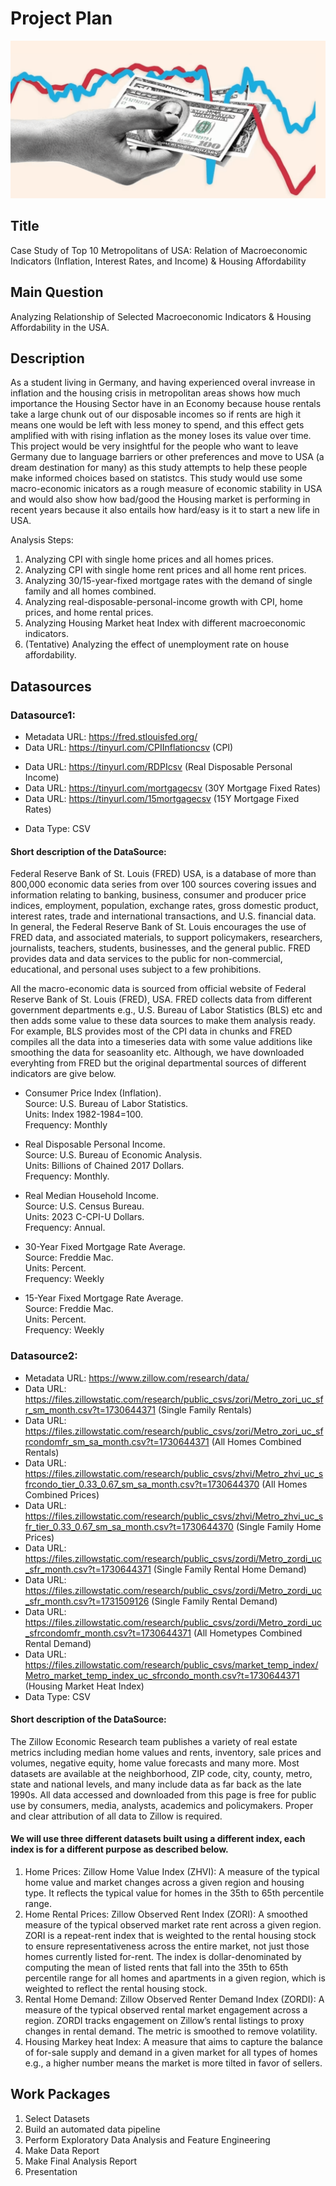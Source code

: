 # Project Plan
![image alt](https://github.com/muhammadajlal/made-template-23456620/blob/main/project/picture.png?raw=true)
## Title
<!-- Give your project a short title. -->
Case Study of Top 10 Metropolitans of USA: Relation of Macroeconomic Indicators (Inflation, Interest Rates, and Income) & Housing Affordability

## Main Question

<!-- Think about one main question you want to answer based on the data. -->
Analyzing Relationship of Selected Macroeconomic Indicators & Housing Affordability in the USA.

## Description

<!-- Describe your data science project in max. 200 words. Consider writing about why and how you attempt it. -->
As a student living in Germany, and having experienced overal invrease in inflation and the housing crisis in metropolitan areas shows how much importance the Housing Sector have in an Economy because house rentals take a large chunk out of our disposable incomes so if rents are high it means one would be left with less money to spend, and this effect gets amplified with with rising inflation as the money loses its value over time. This project would be very insightful for the people who want to leave Germany due to language barriers or other preferences and move to USA (a dream destination for many) as this study attempts to help these people make informed choices based on statistcs. This study would use some macro-economic inicators as a rough measure of economic stability in USA and would also show how bad/good the Housing market is performing in recent years because it also entails how hard/easy is it to start a new life in USA.

Analysis Steps:
1. Analyzing CPI with single home prices and all homes prices.
2. Analyzing CPI with single home rent prices and all home rent prices.
3. Analyzing 30/15-year-fixed mortgage rates with the demand of single family and all homes combined.
4. Analyzing real-disposable-personal-income growth with CPI, home prices, and home rental prices.
5. Analyzing Housing Market heat Index with different macroeconomic indicators. 
5. (Tentative) Analyzing the effect of unemployment rate on house affordability. 

## Datasources

<!-- Describe each datasources you plan to use in a section. Use the prefic "DatasourceX" where X is the id of the datasource. -->

### Datasource1: 
* Metadata URL: https://fred.stlouisfed.org/
* Data URL: https://tinyurl.com/CPIInflationcsv (CPI)
<!-- * Data URL: https://tinyurl.com/RMHIncomecsv (Median Household Income) -->
* Data URL: https://tinyurl.com/RDPIcsv (Real Disposable Personal Income)
* Data URL: https://tinyurl.com/mortgagecsv (30Y Mortgage Fixed Rates)
* Data URL: https://tinyurl.com/15mortgagecsv (15Y Mortgage Fixed Rates)
<!-- * Data URL: https://fred.stlouisfed.org/release?t=&et=&rid=113&ob=pv&od=&tg=&tt=&pageID=2 (Unemployment Rate Data) - Optional -->
* Data Type: CSV

#### Short description of the DataSource:
Federal Reserve Bank of St. Louis (FRED) USA, is a database of more than 800,000 economic data series from over 100 sources covering issues and information relating to banking, business, consumer and producer price indices, employment, population, exchange rates, gross domestic product, interest rates, trade and international transactions, and U.S. financial data. In general, the Federal Reserve Bank of St. Louis encourages the use of FRED data, and associated materials, to support policymakers, researchers, journalists, teachers, students, businesses, and the general public. FRED provides data and data services to the public for non-commercial, educational, and personal uses subject to a few prohibitions.

All the macro-economic data is sourced from official website of Federal Reserve Bank of St. Louis (FRED), USA. FRED collects data from different government departments e.g., U.S. Bureau of Labor Statistics (BLS) etc and then adds some value to these data sources to make them analysis ready. For example,  BLS provides most of the CPI data in chunks and FRED compiles all the data into a timeseries data with some value additions like smoothing the data for seasoanlity etc. Although, we have downloaded everyhting from FRED but the original departmental sources of different indicators are give below.  

- Consumer Price Index (Inflation).  
Source: U.S. Bureau of Labor Statistics.  
Units:  Index 1982-1984=100.   
Frequency:  Monthly

- Real Disposable Personal Income.  
Source: U.S. Bureau of Economic Analysis.  
Units:  Billions of Chained 2017 Dollars.  
Frequency:  Monthly.  

- Real Median Household Income.  
Source: U.S. Census Bureau.    
Units:  2023 C-CPI-U Dollars.  
Frequency:  Annual.  

- 30-Year Fixed Mortgage Rate Average.  
Source: Freddie Mac.  
Units:  Percent.  
Frequency:  Weekly

- 15-Year Fixed Mortgage Rate Average.  
Source: Freddie Mac.  
Units:  Percent.  
Frequency:  Weekly 

<!-- - Unemployment Rates.  
Source: U.S. Bureau of Labor Statistics.     
Units:  Percent.  
Frequency:  Monthly  -->

### Datasource2: 
* Metadata URL: https://www.zillow.com/research/data/
* Data URL: https://files.zillowstatic.com/research/public_csvs/zori/Metro_zori_uc_sfr_sm_month.csv?t=1730644371 (Single Family Rentals)
* Data URL: https://files.zillowstatic.com/research/public_csvs/zori/Metro_zori_uc_sfrcondomfr_sm_sa_month.csv?t=1730644371 (All Homes Combined Rentals)
* Data URL: https://files.zillowstatic.com/research/public_csvs/zhvi/Metro_zhvi_uc_sfrcondo_tier_0.33_0.67_sm_sa_month.csv?t=1730644370 (All Homes Combined Prices)
* Data URL: https://files.zillowstatic.com/research/public_csvs/zhvi/Metro_zhvi_uc_sfr_tier_0.33_0.67_sm_sa_month.csv?t=1730644370 (Single Family Home Prices)
* Data URL: https://files.zillowstatic.com/research/public_csvs/zordi/Metro_zordi_uc_sfr_month.csv?t=1730644371 (Single Family Rental Home Demand)
* Data URL: https://files.zillowstatic.com/research/public_csvs/zordi/Metro_zordi_uc_sfr_month.csv?t=1731509126 (Single Family Rental Demand)
* Data URL: https://files.zillowstatic.com/research/public_csvs/zordi/Metro_zordi_uc_sfrcondomfr_month.csv?t=1730644371 (All Hometypes Combined Rental Demand)
* Data URL: https://files.zillowstatic.com/research/public_csvs/market_temp_index/Metro_market_temp_index_uc_sfrcondo_month.csv?t=1730644371 (Housing Market Heat Index)
* Data Type: CSV

#### Short description of the DataSource:
The Zillow Economic Research team publishes a variety of real estate metrics including median home values and rents, inventory, sale prices and volumes, negative equity, home value forecasts and many more. Most datasets are available at the neighborhood, ZIP code, city, county, metro, state and national levels, and many include data as far back as the late 1990s. All data accessed and downloaded from this page is free for public use by consumers, media, analysts, academics and policymakers. Proper and clear attribution of all data to Zillow is required.

#### We will use three different datasets built using a different index, each index is for a different purpose as described below.
1. Home Prices: Zillow Home Value Index (ZHVI): A measure of the typical home value and market changes across a given region and housing type. It reflects the typical value for homes in the 35th to 65th percentile range.
2. Home Rental Prices: Zillow Observed Rent Index (ZORI): A smoothed measure of the typical observed market rate rent across a given region. ZORI is a repeat-rent index that is weighted to the rental housing stock to ensure representativeness across the entire market, not just those homes currently listed for-rent. The index is dollar-denominated by computing the mean of listed rents that fall into the 35th to 65th percentile range for all homes and apartments in a given region, which is weighted to reflect the rental housing stock.
3. Rental Home Demand: Zillow Observed Renter Demand Index (ZORDI): A measure of the typical observed rental market engagement across a region. ZORDI tracks engagement on Zillow’s rental listings to proxy changes in rental demand. The metric is smoothed to remove volatility. 
4. Housing Markey heat Index: A measure that aims to capture the balance of for-sale supply and demand in a given market for all types of homes e.g., a higher number means the market is more tilted in favor of sellers.


## Work Packages

<!-- List of work packages ordered sequentially, each pointing to an issue with more details. -->

1. Select Datasets
2. Build an automated data pipeline
3. Perform Exploratory Data Analysis and Feature Engineering
4. Make Data Report
5. Make Final Analysis Report
6. Presentation
